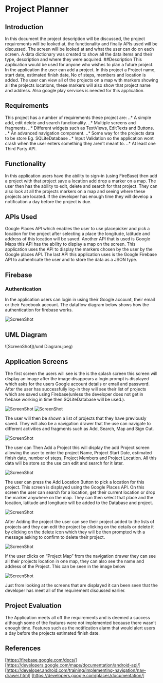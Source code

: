 

# Project Planner 


## Introduction
In this document the project description will be discussed, the project requirements will be looked at, the functionality and finally APIs used will be discussed. The screen will be looked at and what the user can do on each screen. A data dictionary was created to show all the data items and their type, description and where they were acquired. 
##Description
This application would be used for anyone who wishes to plan a future project. In the application the user can add a project. In this project a Project name, start date, estimated finish date, No of steps, members and location is added. The user can view all of the projects on a map with markers showing all the projects locations, these markers will also show that project name and address. Also google play services is needed for this application.
## Requirements
This project has a number of requirements these project are:
..* A simple add, edit delete and search functionality. 
..* Multiple screens and fragments.
..* Different widgets such as TextViews, EditTexts and Buttons.
..* An advanced navigation component.
..* Some way for the projects data to be store Eg. SQLiteDatabase
..* Input Validation so the application wont crash when the user enters something they aren’t meant to.
..* At least one Third Party API.
## Functionality
In this application users have the ability to sign-in (using FireBase)  then add a project with that project save a location add drop a marker on a map. The user then has the ability to edit, delete and search for that project. They can also look at all the projects markers on a map and seeing where these projects are located. If the developer has enough time they will develop a notification a day before the project is due.
## APIs Used
Google Places API which enables the user to use placepicker and pick a location for the project after selecting a place the longitude, latitude and address of this location will be saved.
Another API that is used is Google Maps this API has the ability to display a map on the screen. This application uses the API to display the markers chosen by the user by the Google places API.
The last API this application uses is the Google Firebase API to authenticate the user and to store the data as a JSON type.
## Firebase
### Authentication  
In the application users can login in using their Google account, their email or their Facebook account. The dataflow diagram below shows how the authentication for firebase works.

![ScreenShot](/diagram.jpeg)

## UML Diagram

![ScreenShot](/uml Diagram.jpeg)




## Application Screens
The first screen the users will see is the is the splash screen this screen will display an image after the image disappears a login prompt is displayed which asks for the users Google account details or email and password. After the user has successfully log-in they will see their list of projects which are saved using Firebase(unless the developer does not get in frebase working in time then SQLiteDatabase will be used.).


  
![ScreenShot](splash-screen.jpeg)
![ScreenShot](/login.jpeg)


	
The user will then be shown a list of projects that they have previously saved. They will also be a navigation drawer that the use can navigate to different activities and fragments such as Add, Search, Map and Sign Out.

![ScreenShot](/drawer.jpeg)

The user can Then Add a Project this will display the add Project screen allowing the user to enter the project Name, Project Start Date, estimated finish date, number of steps, Project Members and Project Location. All this data will be store so the use can edit and search for it later. 

![ScreenShot](/add.jpeg)

The user can press the Add Location Button to pick a location for this project. This screen is displayed using the Google Places API. On this screen the user can search for a location, get their current location or drop the marker anywhere on the map. They can then select that place and the location, latitude and longitude will be added to the Database and project.
 
![ScreenShot](/map.jpeg)


After Adding the project the user can see their project added to the lists of projects and they can edit the project by clicking on the details or delete it by clicking on the delete icon which they will be then prompted with a message asking to confirm to delete their project.

![ScreenShot](/list.jpeg)



 



If the user clicks on “Project Map” from the navigation drawer they can see all their projects location in one map, they can also see the name and address of the Project. This can be seen in the image below

![ScreenShot](/add-to-map.jpeg)
 
Just from looking at the screens that are displayed it can been seen that the developer has meet all of the requirement discussed earlier.



## Project Evaluation
The Application meets all off the requirements and is deemed a success although some of the features were not implemented because there wasn’t enough time. Features such as the notification alarm that would alert users a day before the projects estimated finish date.

## References
[https://firebase.google.com/docs/]
[https://developers.google.com/maps/documentation/android-api/]
[https://developer.android.com/training/implementing-navigation/nav-drawer.html]
[https://developers.google.com/places/documentation/]


